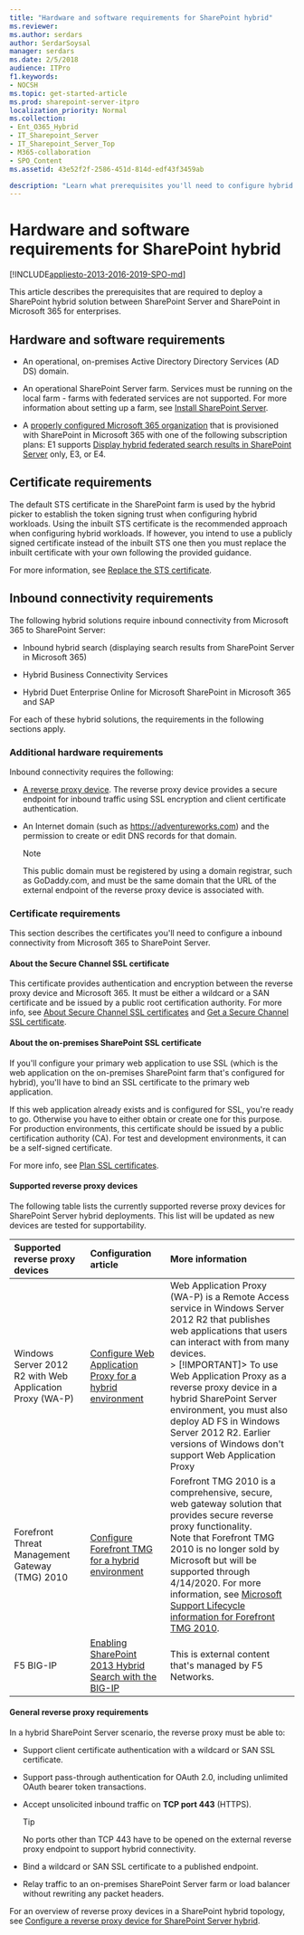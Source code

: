 ```yaml
---
title: "Hardware and software requirements for SharePoint hybrid"
ms.reviewer: 
ms.author: serdars
author: SerdarSoysal
manager: serdars
ms.date: 2/5/2018
audience: ITPro
f1.keywords:
- NOCSH
ms.topic: get-started-article
ms.prod: sharepoint-server-itpro
localization_priority: Normal
ms.collection:
- Ent_O365_Hybrid
- IT_Sharepoint_Server
- IT_Sharepoint_Server_Top
- M365-collaboration
- SPO_Content
ms.assetid: 43e52f2f-2586-451d-814d-edf43f3459ab

description: "Learn what prerequisites you'll need to configure hybrid for SharePoint Server."
---
```


# Hardware and software requirements for SharePoint hybrid

[!INCLUDE[appliesto-2013-2016-2019-SPO-md](../includes/appliesto-2013-2016-2019-SPO-md.md)]
  
This article describes the prerequisites that are required to deploy a SharePoint hybrid solution between SharePoint Server and SharePoint in Microsoft 365 for enterprises.
  
## Hardware and software requirements

- An operational, on-premises Active Directory Directory Services (AD DS) domain.
    
- An operational SharePoint Server farm. Services must be running on the local farm - farms with federated services are not supported. For more information about setting up a farm, see [Install SharePoint Server](../install/install.md).
    
- A [properly configured Microsoft 365 organization](configure-office-365-for-sharepoint-hybrid.md) that is provisioned with SharePoint in Microsoft 365 with one of the following subscription plans: E1 supports [Display hybrid federated search results in SharePoint Server](display-hybrid-federated-search-results-in-sharepoint-server.md) only, E3, or E4. 
    
## Certificate requirements
<a name="CertReq"> </a>

The default STS certificate in the SharePoint farm is used by the hybrid picker to establish the token signing trust when configuring hybrid workloads. Using the inbuilt STS certificate is the recommended approach when configuring hybrid workloads. If however, you intend to use a publicly signed certificate instead of the inbuilt STS one then you must replace the inbuilt certificate with your own following the provided guidance.
  
For more information, see [Replace the STS certificate](plan-server-to-server-authentication-0.md).
  
## Inbound connectivity requirements
<a name="CertReq"> </a>

The following hybrid solutions require inbound connectivity from Microsoft 365 to SharePoint Server:
  
- Inbound hybrid search (displaying search results from SharePoint Server in Microsoft 365)
    
- Hybrid Business Connectivity Services
    
- Hybrid Duet Enterprise Online for Microsoft SharePoint in Microsoft 365 and SAP
    
For each of these hybrid solutions, the requirements in the following sections apply.
  
### Additional hardware requirements

Inbound connectivity requires the following:
  
- [A reverse proxy device](configure-a-reverse-proxy-device-for-sharepoint-server-hybrid.md). The reverse proxy device provides a secure endpoint for inbound traffic using SSL encryption and client certificate authentication.
    
- An Internet domain (such as https://adventureworks.com) and the permission to create or edit DNS records for that domain.
    
    > [!NOTE]
    > This public domain must be registered by using a domain registrar, such as GoDaddy.com, and must be the same domain that the URL of the external endpoint of the reverse proxy device is associated with. 
  
### Certificate requirements

This section describes the certificates you'll need to configure a inbound connectivity from Microsoft 365 to SharePoint Server.
  
#### About the Secure Channel SSL certificate

This certificate provides authentication and encryption between the reverse proxy device and Microsoft 365. It must be either a wildcard or a SAN certificate and be issued by a public root certification authority. For more info, see [About Secure Channel SSL certificates](plan-connectivity-from-office-365-to-sharepoint-server.md#AboutSecureChannel) and [Get a Secure Channel SSL certificate](plan-connectivity-from-office-365-to-sharepoint-server.md#GetSecureChannel).
  
#### About the on-premises SharePoint SSL certificate

If you'll configure your primary web application to use SSL (which is the web application on the on-premises SharePoint farm that's configured for hybrid), you'll have to bind an SSL certificate to the primary web application.
  
If this web application already exists and is configured for SSL, you're ready to go. Otherwise you have to either obtain or create one for this purpose. For production environments, this certificate should be issued by a public certification authority (CA). For test and development environments, it can be a self-signed certificate.
  
For more info, see [Plan SSL certificates](plan-connectivity-from-office-365-to-sharepoint-server.md#certificates). 
  
#### Supported reverse proxy devices

The following table lists the currently supported reverse proxy devices for SharePoint Server hybrid deployments. This list will be updated as new devices are tested for supportability.
  
|**Supported reverse proxy devices**|**Configuration article**|**More information**|
|:-----|:-----|:-----|
|Windows Server 2012 R2 with Web Application Proxy (WA-P)  <br/> |[Configure Web Application Proxy for a hybrid environment](configure-web-application-proxy-for-a-hybrid-environment.md) <br/> |Web Application Proxy (WA-P) is a Remote Access service in Windows Server 2012 R2 that publishes web applications that users can interact with from many devices.  <br/> > [!IMPORTANT]> To use Web Application Proxy as a reverse proxy device in a hybrid SharePoint Server environment, you must also deploy AD FS in Windows Server 2012 R2. Earlier versions of Windows don't support Web Application Proxy           |
|Forefront Threat Management Gateway (TMG) 2010  <br/> |[Configure Forefront TMG for a hybrid environment](configure-forefront-tmg-for-a-hybrid-environment.md) <br/> |Forefront TMG 2010 is a comprehensive, secure, web gateway solution that provides secure reverse proxy functionality.  <br/> Note that Forefront TMG 2010 is no longer sold by Microsoft but will be supported through 4/14/2020. For more information, see [Microsoft Support Lifecycle information for Forefront TMG 2010](https://go.microsoft.com/fwlink/p/?LinkID=784960&amp;clcid=0x409).           |
|F5 BIG-IP  <br/> |[Enabling SharePoint 2013 Hybrid Search with the BIG-IP](https://devcentral.f5.com/articles/enabling-sharepoint-2013-hybrid-search-with-the-big-ip) <br/> |This is external content that's managed by F5 Networks.  <br/> |
   
#### General reverse proxy requirements

In a hybrid SharePoint Server scenario, the reverse proxy must be able to:
  
- Support client certificate authentication with a wildcard or SAN SSL certificate.
    
- Support pass-through authentication for OAuth 2.0, including unlimited OAuth bearer token transactions.
    
- Accept unsolicited inbound traffic on **TCP port 443** (HTTPS). 
    
    > [!TIP]
    > No ports other than TCP 443 have to be opened on the external reverse proxy endpoint to support hybrid connectivity. 
  
- Bind a wildcard or SAN SSL certificate to a published endpoint.
    
- Relay traffic to an on-premises SharePoint Server farm or load balancer without rewriting any packet headers.
    
For an overview of reverse proxy devices in a SharePoint hybrid topology, see [Configure a reverse proxy device for SharePoint Server hybrid](configure-a-reverse-proxy-device-for-sharepoint-server-hybrid.md).
  

